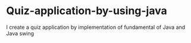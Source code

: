 # Quiz-application-by-using-java
I create a quiz application by implementation of fundamental of Java and Java swing
